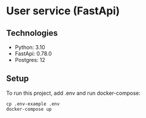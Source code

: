 # User service (FastApi)

## Technologies
* Python: 3.10
* FastApi: 0.78.0
* Postgres: 12

## Setup
To run this project, add .env and run docker-compose:
```
cp .env-example .env
docker-compose up
```
